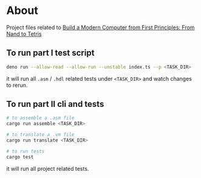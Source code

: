 # About

Project files related to [Build a Modern Computer from First Principles: From Nand to Tetris](https://www.coursera.org/learn/build-a-computer/)

## To run part I test script

```sh
deno run --allow-read --allow-run --unstable index.ts --p <TASK_DIR>
```

it will run all `.asm` / `.hdl` related tests under `<TASK_DIR>` and watch changes to rerun.

## To run part II cli and tests

```sh
# to assemble a .asm file
cargo run assemble <TASK_DIR>

# to translate a .vm file
cargo run translate <TASK_DIR>

# to run tests
cargo test
```

it will run all project related tests.
